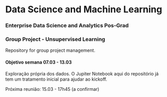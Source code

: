 # Data Science and Machine Learning
### Enterprise Data Science and Analytics Pos-Grad
### Group Project - Unsupervised Learning

Repository for group project management.

#### Objetivo semana 07.03 - 13.03
Exploração própria dos dados. O Jupiter Notebook aqui do repositório já tem um tratamento inicial para ajudar ao kickoff.

Próxima reunião: 15.03 - 17h45 (a confirmar)
